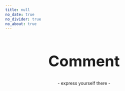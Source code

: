 ```yaml
---
title: null
no_date: true
no_divider: true
no_about: true
---
```

<div>
    <strong>
        <h1 align="center" style="font-size: 48px">
            Comment
        </h1>
    </strong> 
    <p align="center">
        - express yourself there -
    </p>
    <br><br>
</div>

<div class="container">
    <div class="container-self">
      <div class="artboard">
        <div class="deer">
          <div class="rocking">
            <div class="head">
              <div class="horns">
                <div class="horn horn-left">
                  <div class="line line-one"></div>
                  <div class="line"></div>
                  <div class="line line-three"></div>
                </div>
                <div class="horn horn-right">
                  <div class="line line-one"></div>
                  <div class="line"></div>
                  <div class="line line-three"></div>
                </div>
              </div>
              <div class="ears">
                <div class="ear ear-left"></div>
                <div class="ear ear-right"></div>
              </div>
              <div class="eyes">
                <div class="eye eye-left"></div>
                <div class="eye eye-right"></div>
              </div>
              <div class="nose"></div>
            </div>
            <div class="body">
              <div class="shadow"></div>
              <div class="hooves">
                <div class="hoof-one">
                  <div class="line"></div>
                  <div class="anim-part">
                    <div class="circle">
                      <div class="circle">
                        <div class="circle">
                          <div class="circle">
                            <div class="circle circle-last"></div>
                          </div>
                        </div>
                      </div>
                    </div>
                  </div>
                </div>
                <div class="hoof-two">
                  <div class="line-one"></div>
                  <div class="line-two"></div>
                </div>
              </div>
            </div>
            <div class="tail">
              <div class="circle">
                <div class="circle">
                  <div class="circle">
                    <div class="circle">
                      <div class="circle"></div>
                    </div>
                  </div>
                </div>
              </div>
            </div>
          </div>
          <div class="legs">
            <div class="leg-left">
              <div class="anim-part">
                <div class="line"></div>
              </div>
            </div>
            <div class="leg-right">
              <div class="anim-part">
                <div class="circle">
                  <div class="circle">
                    <div class="circle">
                      <div class="circle">
                        <div class="circle">
                          <div class="circle">
                            <div class="circle">
                              <div class="circle">
                                <div class="circle circle-last"></div>
                              </div>
                            </div>
                          </div>
                        </div>
                      </div>
                    </div>
                  </div>
                </div>
              </div>
            </div>
          </div>
        </div>
        <div class="presents">
          <div class="present present-one"></div>
          <div class="present present-two"></div>
          <div class="present present-two present-two-right"></div>
          <div class="present present-three"></div>
        </div>
        <div class="snow"></div>
        <div class="snowflake"></div>
        <div class="snowflake"></div>
        <div class="snowflake"></div>
        <div class="snowflake"></div>
        <div class="snowflake"></div>
        <div class="snowflake"></div>
        <div class="snowflake"></div>
        <div class="snowflake"></div>
        <div class="snowflake"></div>
        <div class="snowflake"></div>
        <div class="snowflake"></div>
        <div class="snowflake"></div>
        <div class="snowflake"></div>
        <div class="snowflake"></div>
        <div class="snowflake"></div>
        <div class="snowflake"></div>
        <div class="snowflake"></div>
        <div class="snowflake"></div>
        <div class="snowflake"></div>
        <div class="snowflake"></div>
        <div class="snowflake"></div>
        <div class="snowflake"></div>
        <div class="snowflake"></div>
        <div class="snowflake"></div>
        <div class="snowflake"></div>
        <div class="snowflake"></div>
        <div class="snowflake"></div>
        <div class="snowflake"></div>
        <div class="snowflake"></div>
        <div class="snowflake"></div>
        <div class="snowflake"></div>
        <div class="snowflake"></div>
        <div class="snowflake"></div>
        <div class="snowflake"></div>
        <div class="snowflake"></div>
        <div class="snowflake"></div>
        <div class="snowflake"></div>
        <div class="snowflake"></div>
        <div class="snowflake"></div>
        <div class="snowflake"></div>
        <div class="snowflake"></div>
        <div class="snowflake"></div>
        <div class="snowflake"></div>
        <div class="snowflake"></div>
        <div class="snowflake"></div>
        <div class="snowflake"></div>
        <div class="snowflake"></div>
        <div class="snowflake"></div>
        <div class="snowflake"></div>
        <div class="snowflake"></div>
        <div class="snowflake"></div>
        <div class="snowflake"></div>
        <div class="snowflake"></div>
        <div class="snowflake"></div>
        <div class="snowflake"></div>
        <div class="snowflake"></div>
        <div class="snowflake"></div>
        <div class="snowflake"></div>
        <div class="snowflake"></div>
        <div class="snowflake"></div>
        <div class="snowflake"></div>
        <div class="snowflake"></div>
        <div class="snowflake"></div>
        <div class="snowflake"></div>
        <div class="snowflake"></div>
        <div class="snowflake"></div>
        <div class="snowflake"></div>
        <div class="snowflake"></div>
        <div class="snowflake"></div>
        <div class="snowflake"></div>
        <div class="snowflake"></div>
        <div class="snowflake"></div>
        <div class="snowflake"></div>
        <div class="snowflake"></div>
        <div class="snowflake"></div>
        <div class="snowflake"></div>
        <div class="snowflake"></div>
        <div class="snowflake"></div>
        <div class="snowflake"></div>
        <div class="snowflake"></div>
        <div class="snowflake"></div>
        <div class="snowflake"></div>
        <div class="snowflake"></div>
        <div class="snowflake"></div>
        <div class="snowflake"></div>
        <div class="snowflake"></div>
        <div class="snowflake"></div>
        <div class="snowflake"></div>
        <div class="snowflake"></div>
        <div class="snowflake"></div>
        <div class="snowflake"></div>
        <div class="snowflake"></div>
        <div class="snowflake"></div>
        <div class="snowflake"></div>
        <div class="snowflake"></div>
        <div class="snowflake"></div>
        <div class="snowflake"></div>
        <div class="snowflake"></div>
        <div class="snowflake"></div>
      </div>
    </div>
</div>
<br><br><br><br>